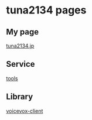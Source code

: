 # tuna2134 pages

## My page
[tuna2134.jp](https://tuna2134.jp)

## Service
[tools](https://tools.tuna2134.jp)

## Library
[voicevox-client](https://github.com/voicevox-client)
